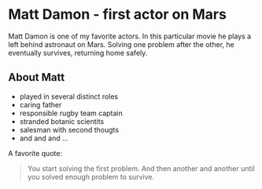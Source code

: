 # Matt Damon - first actor on Mars

Matt Damon is one of my favorite actors. In this particular movie he plays a left behind astronaut on Mars. Solving one problem after the other, he eventually survives, returning home safely.

## About Matt

* played in several distinct roles
* caring father
* responsible rugby team captain
* stranded botanic scientits
* salesman with second thougts
* and and and ...

A favorite quote:

> You start solving the first problem. And then another and another until you solved enough problem to survive.


